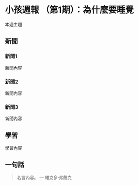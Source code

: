 # 小孩週報 （第1期）：為什麼要睡覺

本週主題

## 新聞

### 新聞1

新聞內容

### 新聞2

新聞內容

### 新聞3

新聞內容

## 學習

學習內容

## 一句話

> 名言內容。 ― 維克多·弗蘭克

